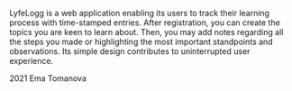 LyfeLogg is a web application enabling its users to track their learning process with time-stamped entries. After registration, you can create the topics you are keen to learn about. Then, you may add notes regarding all the steps you made or highlighting the most important standpoints and observations. Its simple design contributes to uninterrupted user experience.

2021 Ema Tomanova
